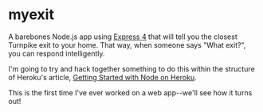 # myexit

A barebones Node.js app using [Express 4](http://expressjs.com/) that will tell you the closest Turnpike exit to your home. That way, when someone says "What exit?", you can respond intelligently.

I'm going to try and hack together something to do this within the structure of Heroku's article, [Getting Started with Node on Heroku](https://devcenter.heroku.com/articles/getting-started-with-nodejs).

This is the first time I've ever worked on a web app--we'll see how it turns out!
